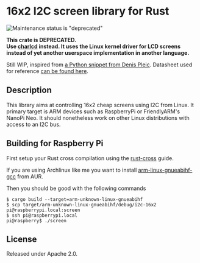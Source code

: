 # 16x2 I2C screen library for Rust

![Maintenance status is "deprecated"](https://img.shields.io/badge/maintenance-deprecated-red.svg)

**This crate is DEPRECATED.  
Use [charlcd](https://crates.io/crates/charlcd) instead. It uses the Linux
kernel driver for LCD screens instead of yet another userspace implementation
in another language.**

Still WIP, inspired from [a Python snippet from Denis Pleic](https://gist.github.com/DenisFromHR/cc863375a6e19dce359d).
Datasheet used for reference [can be found here](https://www.sparkfun.com/datasheets/LCD/ADM1602K-NSW-FBS-3.3v.pdf).

## Description

This library aims at controlling 16x2 cheap screens using I2C from Linux. It
primary target is ARM devices such as RaspberryPi or FriendlyARM's NanoPi Neo.
It should nonetheless work on other Linux distributions with access to an I2C
bus.

## Building for Raspberry Pi

First setup your Rust cross compilation using the
[rust-cross](https://github.com/japaric/rust-cross) guide.

If you are using Archlinux like me you want to install
[arm-linux-gnueabihf-gcc](https://aur.archlinux.org/packages/arm-linux-gnueabihf-gcc/)
from AUR.

Then you should be good with the following commands

    $ cargo build --target=arm-unknown-linux-gnueabihf
    $ scp target/arm-unknown-linux-gnueabihf/debug/i2c-16x2 pi@raspberrypi.local:screen
    $ ssh pi@raspberrypi.local
    pi@raspberry$ ./screen

## License

Released under Apache 2.0.
